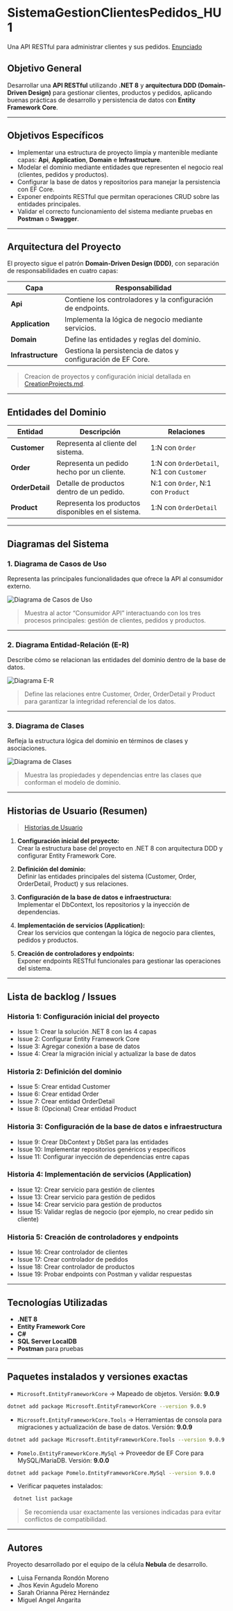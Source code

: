 # SistemaGestionClientesPedidos_HU1

Una API RESTful para administrar clientes y sus pedidos.
[Enunciado](./assets/Taller_HU1_Asp.NEt.pdf)

## Objetivo General

Desarrollar una **API RESTful** utilizando **.NET 8** y **arquitectura DDD (Domain-Driven Design)** para gestionar clientes, productos y pedidos, aplicando buenas prácticas de desarrollo y persistencia de datos con **Entity Framework Core**.

---

## Objetivos Específicos

- Implementar una estructura de proyecto limpia y mantenible mediante capas: **Api**, **Application**, **Domain** e **Infrastructure**.  
- Modelar el dominio mediante entidades que representen el negocio real (clientes, pedidos y productos).  
- Configurar la base de datos y repositorios para manejar la persistencia con EF Core.  
- Exponer endpoints RESTful que permitan operaciones CRUD sobre las entidades principales.  
- Validar el correcto funcionamiento del sistema mediante pruebas en **Postman** o **Swagger**.

---

## Arquitectura del Proyecto

El proyecto sigue el patrón **Domain-Driven Design (DDD)**, con separación de responsabilidades en cuatro capas:

| Capa | Responsabilidad |
|------|------------------|
| **Api** | Contiene los controladores y la configuración de endpoints. |
| **Application** | Implementa la lógica de negocio mediante servicios. |
| **Domain** | Define las entidades y reglas del dominio. |
| **Infrastructure** | Gestiona la persistencia de datos y configuración de EF Core. |

> Creacion de proyectos y configuración inicial detallada en [CreationProjects.md](./assets/CreationProjects.md).

---

## Entidades del Dominio

| Entidad | Descripción | Relaciones |
|----------|--------------|-------------|
| **Customer** | Representa al cliente del sistema. | 1:N con `Order` |
| **Order** | Representa un pedido hecho por un cliente. | 1:N con `OrderDetail`, N:1 con `Customer` |
| **OrderDetail** | Detalle de productos dentro de un pedido. | N:1 con `Order`, N:1 con `Product` |
| **Product** | Representa los productos disponibles en el sistema. | 1:N con `OrderDetail` |

---

## Diagramas del Sistema

### 1. Diagrama de Casos de Uso

Representa las principales funcionalidades que ofrece la API al consumidor externo.

![Diagrama de Casos de Uso](./assets/diagrams/diagramaCasosDeUso.png)

> Muestra al actor “Consumidor API” interactuando con los tres procesos principales: gestión de clientes, pedidos y productos.

---

### 2. Diagrama Entidad-Relación (E-R)

Describe cómo se relacionan las entidades del dominio dentro de la base de datos.

![Diagrama E-R](./assets/diagrams/diagramaEntidadRelacion.png)

> Define las relaciones entre Customer, Order, OrderDetail y Product para garantizar la integridad referencial de los datos.

---

### 3. Diagrama de Clases

Refleja la estructura lógica del dominio en términos de clases y asociaciones.

![Diagrama de Clases](./assets/diagrams/diagramaDeClases.png)

> Muestra las propiedades y dependencias entre las clases que conforman el modelo de dominio.

---

## Historias de Usuario (Resumen)

> [Historias de Usuario](./assets/UserStory.pdf)

1. **Configuración inicial del proyecto:**  
   Crear la estructura base del proyecto en .NET 8 con arquitectura DDD y configurar Entity Framework Core.

2. **Definición del dominio:**  
   Definir las entidades principales del sistema (Customer, Order, OrderDetail, Product) y sus relaciones.

3. **Configuración de la base de datos e infraestructura:**  
   Implementar el DbContext, los repositorios y la inyección de dependencias.

4. **Implementación de servicios (Application):**  
   Crear los servicios que contengan la lógica de negocio para clientes, pedidos y productos.

5. **Creación de controladores y endpoints:**  
   Exponer endpoints RESTful funcionales para gestionar las operaciones del sistema.

---

## Lista de backlog / Issues

### Historia 1: Configuración inicial del proyecto

- Issue 1: Crear la solución .NET 8 con las 4 capas  
- Issue 2: Configurar Entity Framework Core  
- Issue 3: Agregar conexión a base de datos  
- Issue 4: Crear la migración inicial y actualizar la base de datos  

### Historia 2: Definición del dominio

- Issue 5: Crear entidad Customer  
- Issue 6: Crear entidad Order  
- Issue 7: Crear entidad OrderDetail  
- Issue 8: (Opcional) Crear entidad Product  

### Historia 3: Configuración de la base de datos e infraestructura

- Issue 9: Crear DbContext y DbSet para las entidades  
- Issue 10: Implementar repositorios genéricos y específicos  
- Issue 11: Configurar inyección de dependencias entre capas  

### Historia 4: Implementación de servicios (Application)

- Issue 12: Crear servicio para gestión de clientes  
- Issue 13: Crear servicio para gestión de pedidos  
- Issue 14: Crear servicio para gestión de productos  
- Issue 15: Validar reglas de negocio (por ejemplo, no crear pedido sin cliente)  

### Historia 5: Creación de controladores y endpoints

- Issue 16: Crear controlador de clientes  
- Issue 17: Crear controlador de pedidos  
- Issue 18: Crear controlador de productos  
- Issue 19: Probar endpoints con Postman y validar respuestas  

---

## Tecnologías Utilizadas

- **.NET 8**
- **Entity Framework Core**
- **C#**
- **SQL Server LocalDB**
- **Postman** para pruebas

---

## Paquetes instalados y versiones exactas

- `Microsoft.EntityFrameworkCore` → Mapeado de objetos.
  Versión: **9.0.9**

```bash
dotnet add package Microsoft.EntityFrameworkCore --version 9.0.9
```

- `Microsoft.EntityFrameworkCore.Tools` → Herramientas de consola para migraciones y actualización de base de datos.
  Versión: **9.0.9**

```bash
dotnet add package Microsoft.EntityFrameworkCore.Tools --version 9.0.9
```

- `Pomelo.EntityFrameworkCore.MySql` → Proveedor de EF Core para MySQL/MariaDB.
  Versión: **9.0.0**

```bash
dotnet add package Pomelo.EntityFrameworkCore.MySql --version 9.0.0
```

- Verificar paquetes instalados:

```bash
  dotnet list package
```

> Se recomienda usar exactamente las versiones indicadas para evitar conflictos de compatibilidad.

---

## Autores

Proyecto desarrollado por el equipo de la célula **Nebula** de desarrollo.

- Luisa Fernanda Rondón Moreno
- Jhos Kevin Agudelo Moreno
- Sarah Orianna Pérez Hernández
- Miguel Angel Angarita
